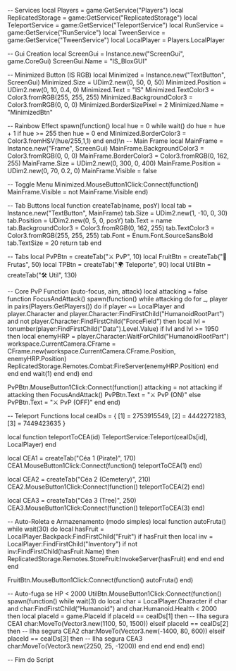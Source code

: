 -- Services
local Players = game:GetService("Players")
local ReplicatedStorage = game:GetService("ReplicatedStorage")
local TeleportService = game:GetService("TeleportService")
local RunService = game:GetService("RunService")
local TweenService = game:GetService("TweenService")
local LocalPlayer = Players.LocalPlayer

-- Gui Creation
local ScreenGui = Instance.new("ScreenGui", game.CoreGui)
ScreenGui.Name = "IS_BloxGUI"

-- Minimized Button (IS RGB)
local Minimized = Instance.new("TextButton", ScreenGui)
Minimized.Size = UDim2.new(0, 50, 0, 50)
Minimized.Position = UDim2.new(0, 10, 0.4, 0)
Minimized.Text = "IS"
Minimized.TextColor3 = Color3.fromRGB(255, 255, 255)
Minimized.BackgroundColor3 = Color3.fromRGB(0, 0, 0)
Minimized.BorderSizePixel = 2
Minimized.Name = "MinimizedBtn"

-- Rainbow Effect
spawn(function()
    local hue = 0
    while wait() do
        hue = hue + 1
        if hue >= 255 then hue = 0 end
        Minimized.BorderColor3 = Color3.fromHSV(hue/255,1,1)
    end
end)\n
-- Main Frame
local MainFrame = Instance.new("Frame", ScreenGui)
MainFrame.BackgroundColor3 = Color3.fromRGB(0, 0, 0)
MainFrame.BorderColor3 = Color3.fromRGB(0, 162, 255)
MainFrame.Size = UDim2.new(0, 300, 0, 400)
MainFrame.Position = UDim2.new(0, 70, 0.2, 0)
MainFrame.Visible = false

-- Toggle Menu
Minimized.MouseButton1Click:Connect(function()
    MainFrame.Visible = not MainFrame.Visible
end)

-- Tab Buttons
local function createTab(name, posY)
    local tab = Instance.new("TextButton", MainFrame)
    tab.Size = UDim2.new(1, -10, 0, 30)
    tab.Position = UDim2.new(0, 5, 0, posY)
    tab.Text = name
    tab.BackgroundColor3 = Color3.fromRGB(0, 162, 255)
    tab.TextColor3 = Color3.fromRGB(255, 255, 255)
    tab.Font = Enum.Font.SourceSansBold
    tab.TextSize = 20
    return tab
end

-- Tabs
local PvPBtn = createTab("⚔️ PvP", 10)
local FruitBtn = createTab("🍍 Frutas", 50)
local TPBtn = createTab("🌍 Teleporte", 90)
local UtilBtn = createTab("🛠️ Util", 130)

-- Core PvP Function (auto-focus, aim, attack)
local attacking = false
function FocusAndAttack()
    spawn(function()
        while attacking do
            for _, player in pairs(Players:GetPlayers()) do
                if player ~= LocalPlayer and player.Character and player.Character:FindFirstChild("HumanoidRootPart") and not player.Character:FindFirstChild("ForceField") then
                    local lvl = tonumber(player:FindFirstChild("Data").Level.Value)
                    if lvl and lvl >= 1950 then
                        local enemyHRP = player.Character:WaitForChild("HumanoidRootPart")
                        workspace.CurrentCamera.CFrame = CFrame.new(workspace.CurrentCamera.CFrame.Position, enemyHRP.Position)
                        ReplicatedStorage.Remotes.Combat:FireServer(enemyHRP.Position)
                    end
                end
            end
            wait(1)
        end
    end)
end

PvPBtn.MouseButton1Click:Connect(function()
    attacking = not attacking
    if attacking then
        FocusAndAttack()
        PvPBtn.Text = "⚔️ PvP (ON)"
    else
        PvPBtn.Text = "⚔️ PvP (OFF)"
    end
end)

-- Teleport Functions
local ceaIDs = {
    [1] = 2753915549,
    [2] = 4442272183,
    [3] = 7449423635
}

local function teleportToCEA(id)
    TeleportService:Teleport(ceaIDs[id], LocalPlayer)
end

local CEA1 = createTab("Céa 1 (Pirate)", 170)
CEA1.MouseButton1Click:Connect(function()
    teleportToCEA(1)
end)

local CEA2 = createTab("Céa 2 (Cemetery)", 210)
CEA2.MouseButton1Click:Connect(function()
    teleportToCEA(2)
end)

local CEA3 = createTab("Céa 3 (Tree)", 250)
CEA3.MouseButton1Click:Connect(function()
    teleportToCEA(3)
end)

-- Auto-Roleta e Armazenamento (modo simples)
local function autoFruta()
    while wait(30) do
        local hasFruit = LocalPlayer.Backpack:FindFirstChild("Fruit")
        if hasFruit then
            local inv = LocalPlayer:FindFirstChild("Inventory")
            if not inv:FindFirstChild(hasFruit.Name) then
                ReplicatedStorage.Remotes.StoreFruit:InvokeServer(hasFruit)
            end
        end
    end
end

FruitBtn.MouseButton1Click:Connect(function()
    autoFruta()
end)

-- Auto-fuga se HP < 2000
UtilBtn.MouseButton1Click:Connect(function()
    spawn(function()
        while wait(3) do
            local char = LocalPlayer.Character
            if char and char:FindFirstChild("Humanoid") and char.Humanoid.Health < 2000 then
                local placeId = game.PlaceId
                if placeId == ceaIDs[1] then
                    -- Ilha segura CEA1
                    char:MoveTo(Vector3.new(1100, 50, 1500))
                elseif placeId == ceaIDs[2] then
                    -- Ilha segura CEA2
                    char:MoveTo(Vector3.new(-1400, 80, 600))
                elseif placeId == ceaIDs[3] then
                    -- Ilha segura CEA3
                    char:MoveTo(Vector3.new(2250, 25, -1200))
                end
            end
        end
    end)
end)

-- Fim do Script
